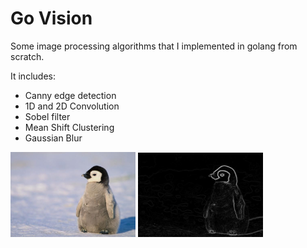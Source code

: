 # Go Vision
Some image processing algorithms that I implemented in golang from scratch.

It includes:

* Canny edge detection
* 1D and 2D Convolution
* Sobel filter
* Mean Shift Clustering
* Gaussian Blur

<img alt="Input image" src="https://raw.githubusercontent.com/genericalexacc/go_vision/master/in/penguin.jpg" width="200">
<img alt="Output image" src="https://raw.githubusercontent.com/genericalexacc/go_vision/master/out/mag.jpg" width="200">
